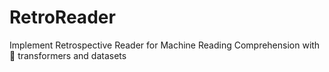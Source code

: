 # RetroReader
Implement Retrospective Reader for Machine Reading Comprehension with 🤗 transformers and datasets
